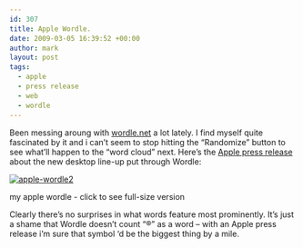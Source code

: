 ```yaml
---
id: 307
title: Apple Wordle.
date: 2009-03-05 16:39:52 +00:00
author: mark
layout: post
tags:
  - apple
  - press release
  - web
  - wordle
---
```

Been messing aroung with [wordle.net](http://www.wordle.net/) a lot lately. I find myself quite fascinated by it and i can&#8217;t seem to stop hitting the &#8220;Randomize&#8221; button to see what&#8217;ll happen to the &#8220;word cloud&#8221; next. Here&#8217;s the [Apple press release](http://www.apple.com/pr/library/2009/03/03consumer.html) about the new desktop line-up put through Wordle:

<div id="attachment_308" style="width: 492px" class="wp-caption aligncenter">
  <a href="/images/fromwp/2009/03/apple-wordle2.jpg"><img class="size-full wp-image-308" title="apple-wordle2" src="/images/fromwp/2009/03/apple-wordle2.jpg" alt="apple-wordle2" width="482" height="322" srcset="/images/fromwp/2009/03/apple-wordle2.jpg 1235w, /images/fromwp/2009/03/apple-wordle2-300x201.jpg 300w, /images/fromwp/2009/03/apple-wordle2-1024x686.jpg 1024w" sizes="(max-width: 482px) 100vw, 482px" /></a>
  
  <p class="wp-caption-text">
    my apple wordle - click to see full-size version
  </p>
</div>

<p style="text-align: left;">
  Clearly there&#8217;s no surprises in what words feature most prominently. It&#8217;s just a shame that Wordle doesn&#8217;t count &#8220;®&#8221; as a word &#8211; with an Apple press release i&#8217;m sure that symbol &#8216;d be the biggest thing by a mile.
</p>